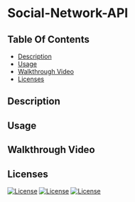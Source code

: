 # Social-Network-API


## Table Of Contents

- [Description](#description)
- [Usage](#usage)
- [Walkthrough Video](#walkthrough-video)
- [Licenses](#licenses)

## Description

## Usage

## Walkthrough Video

## Licenses

[![License](https://img.shields.io/badge/License-Express-orange.svg)](https://opensource.org/licenses/Express)
[![License](https://img.shields.io/badge/License-mongoose-green.svg)](https://opensource.org/licenses/mongoose)
[![License](https://img.shields.io/badge/License-validator-blue.svg)](https://opensource.org/licenses/validator)
